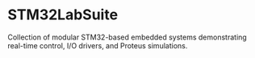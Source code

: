 # STM32LabSuite
Collection of modular STM32-based embedded systems demonstrating real-time control, I/O drivers, and Proteus simulations.
